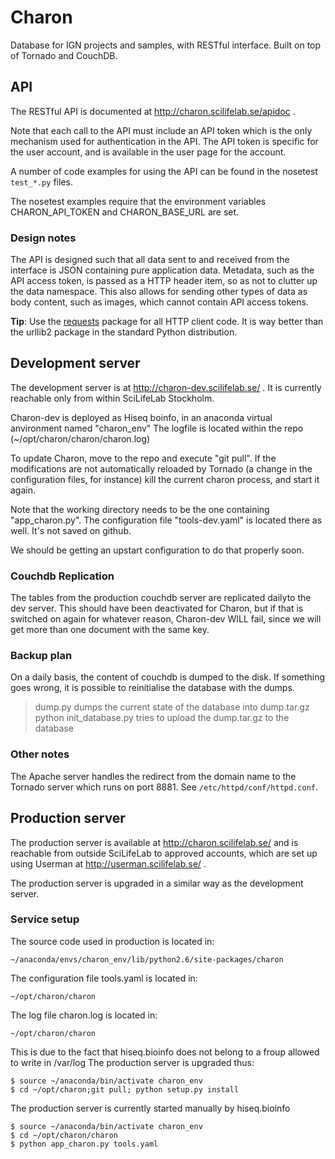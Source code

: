 # Charon #

Database for IGN projects and samples, with RESTful interface.
Built on top of Tornado and CouchDB.


## API ##

The RESTful API is documented at http://charon.scilifelab.se/apidoc .

Note that each call to the API must include an API token which is the
only mechanism used for authentication in the API. The API token is specific
for the user account, and is available in the user page for the account.

A number of code examples for using the API can be found in the
nosetest `test_*.py` files.

The nosetest examples require that the environment variables
CHARON_API_TOKEN and CHARON_BASE_URL are set.


### Design notes ###

The API is designed such that all data sent to and received from the interface
is JSON containing pure application data. Metadata, such as the API access
token, is passed as a HTTP header item, so as not to clutter up the
data namespace. This also allows for sending other types of data as body
content, such as images, which cannot contain API access tokens.

**Tip**: Use the [requests](http://docs.python-requests.org/en/latest/)
package for all HTTP client code. It is way better than the urllib2 package
in the standard Python distribution.


## Development server ##

The development server is at http://charon-dev.scilifelab.se/ .
It is currently reachable only from within SciLifeLab Stockholm.

Charon-dev is deployed as Hiseq boinfo, in an anaconda virtual anvironment named "charon_env"
The logfile is located within the repo (~/opt/charon/charon/charon.log)

To update Charon, move to the repo and execute "git pull". If the modifications are not 
automatically reloaded by Tornado (a change in the configuration files, for instance)
kill the current charon process, and start it again. 

Note that the working directory needs to be the one containing "app_charon.py".
The configuration file "tools-dev.yaml" is located there as well. It's not saved on github.

We should be getting an upstart configuration to do that properly soon.

### Couchdb Replication ###

The tables from the production couchdb server are replicated dailyto the dev server.
This should have been deactivated for Charon, but if that is switched on again for
whatever reason, Charon-dev WILL fail, since we will get more than one document with the same key.

### Backup plan ###
On a daily basis, the content of couchdb is dumped to the disk. If something goes wrong,
it is possible to reinitialise the database with the dumps.
>dump.py
    dumps the current state of the database into dump.tar.gz
>python init_database.py 
    tries to upload the dump.tar.gz to the database

### Other notes ###

The Apache server handles the redirect from the domain name to the Tornado
server which runs on port 8881. See `/etc/httpd/conf/httpd.conf`.

## Production server ##

The production server is available at http://charon.scilifelab.se/ and is
reachable from outside SciLifeLab to approved accounts, which are set up
using Userman at http://userman.scilifelab.se/ .

The production server is upgraded in a similar way as the development server.

### Service setup ###

The source code used in production is located in:

    ~/anaconda/envs/charon_env/lib/python2.6/site-packages/charon

The configuration file tools.yaml is located in:

    ~/opt/charon/charon

The log file charon.log is located in:

    ~/opt/charon/charon

This is due to the fact that hiseq.bioinfo does not belong to a froup allowed to write in /var/log
The production server is upgraded thus:

    $ source ~/anaconda/bin/activate charon_env
    $ cd ~/opt/charon;git pull; python setup.py install

The production server is currently started manually by hiseq.bioinfo 

    $ source ~/anaconda/bin/activate charon_env
    $ cd ~/opt/charon/charon
    $ python app_charon.py tools.yaml


